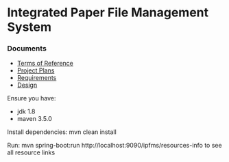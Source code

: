 # Integrated Paper File Management System

### Documents
+ [Terms of Reference](https://docs.google.com/document/d/1k9Gmtb0L3zqTBaOnvB-eq8Obxz5VlAwzpe1LB1dyoBA/edit?usp=sharing)
+ [Project Plans](https://docs.google.com/document/d/1IKngV72_EYL6rAMY3DvrzpGVKLzlvRlxGoFmvasICm0/edit?usp=sharing)
+ [Requirements](https://docs.google.com/document/d/1Djg4L-YAQTuvPJzN_YTseXIbH7M3VkukYJa9BH9EeEs/edit?usp=sharing)
+ [Design](https://docs.google.com/document/d/14Zj8EaKOQhONG_4i_13lF357bj5a-IQ1PS2Hglv9g8I/edit?usp=sharing)

Ensure you have:
+ jdk 1.8
+ maven 3.5.0

Install dependencies: mvn clean install

Run: mvn spring-boot:run
http://localhost:9090/ipfms/resources-info to see all resource links
